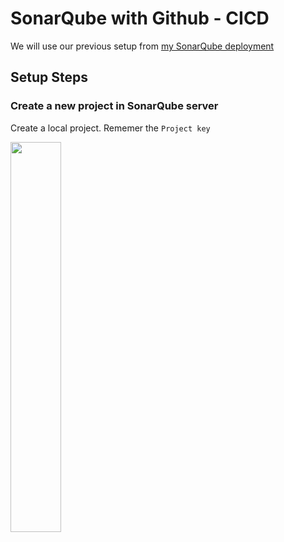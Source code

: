 # SonarQube with Github - CICD
We will use our previous setup from [my SonarQube deployment](https://github.com/famasboy888/SonarQube_docker)

## Setup Steps

### Create a new project in SonarQube server

Create a local project. Rememer the `Project key`

<p align="left">
  <img width="40%" height="40%" src="https://github.com/famasboy888/SonarQube_Github_CICD/assets/23441168/e5fd05e8-e48f-448b-bae1-1f7f1443fc63">
</p>

